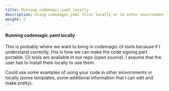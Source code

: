 ```yaml
---
title: Running codemagic.yaml locally
description: Using codemagic.yaml files locally or in other environments.
weight: 5
---
```


#### Running codemagic.yaml locally

This is probably where we want to bring in codemagic cli tools because if I understand correctly, this is how we can make the code signing part portable. Cli tools are available in our repo (open source). I assume that the user has to install them locally to use them. 

Could use some examples of using your code in other enivornments or locally (some templates, some additional information that I can edit and make pretty).